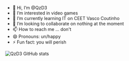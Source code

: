 - 👋 Hi, I’m @QzD3
- 👀 I’m interested in video games
- 🌱 I’m currently learning IT on CEET Vasco Coutinho
- 💞️ I’m looking to collaborate on nothing at the moment
- 📫 How to reach me ... don't
- 😄 Pronouns: un/happy
- ⚡ Fun fact: you will perish

<!---
QzD3/QzD3 is a ✨ special ✨ repository because its `README.md` (this file) appears on your GitHub profile.
You can click the Preview link to take a look at your changes.
--->
![QzD3 GitHub stats](https://github-readme-stats.vercel.app/api?username=QzD3&show_icons=true&theme=merko)
